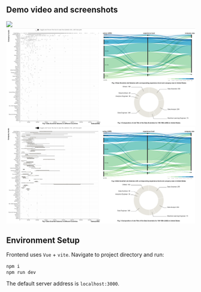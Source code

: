 ## Demo video and screenshots
![](https://github.com/yingchengchen/Data-Analyst-Salary/blob/main/demo.gif)
![](https://github.com/yingchengchen/Data-Analyst-Salary/blob/main/screenshot_scatterplot.png)
![](https://github.com/yingchengchen/Data-Analyst-Salary/blob/main/screenshot_boxplot.png)



## Environment Setup
Frontend uses `Vue` + `vite`.
Navigate to project directory and run:
```shell
npm i 
npm run dev
```
The default server address is `localhost:3000`. 
